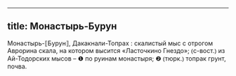 
---
title: Монастырь-Бурун
---
Монастырь-⟦Бурун⟧, Дакакнали-Топрах
: скалистый мыс с отрогом Аврорина скала, на котором высится «Ласточкино Гнездо»; ⦅с-вост.⦆ из Ай-Тодорских мысов – ❶ по руинам монастыря; ❷ ⦅тюрк.⦆ топрак грунт, почва.

